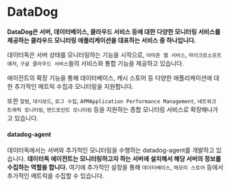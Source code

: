 # DataDog

**DataDog은 서버, 데이터베이스, 클라우드 서비스 등에 대한 다양한 모니터링 서비스를 제공하는 클라우드 모니터링 애플리케이션을 대표하는 서비스 중 하나입니다.**

데이터독은 서버 상태를 모니터링하는 기능을 시작으로, `아마존 웹 서비스`, `마이크로소프트 애저`, `구글 클라우드 서비스`들의 서비스와 통합 기능을 제공하고 있습니다.

에이전트의 확장 기능을 통해 데이터베이스, 캐시 스토어 등 다양한 애플리케이션에 대한 추가적인 메트릭 수집과 모니터링을 지원합니다. 

또한 `알람`, `대시보드`, `로그 수집`, `APMApplication Performance Management`, `네트워크 트래픽 모니터링`, `엔드포인트 모니터링` 등을 지원하는 종합 모니터링 서비스로 확장해나가고 있습니다.

#### datadog-agent

데이터독에서는 서버와 추가적인 모니터링을 수행하는 datadog-agent를 개발하고 있습니다. 
**데이터독 에이전트는 모니터링하고자 하는 서버에 설치해서 해당 서버의 정보를 수집하는 역할을 합니다.** 
여기에 추가적인 설정을 통해 `데이터베이스`, `메모리 스토어` 등에서 추가적인 메트릭을 수집할 수 있습니다.